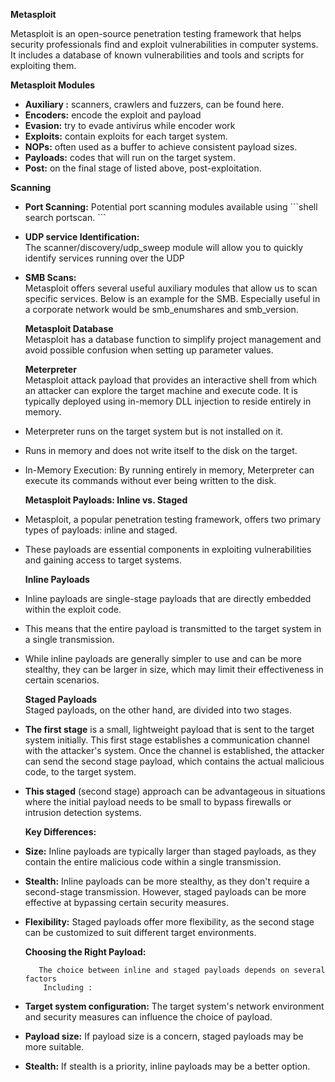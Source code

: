 **Metasploit**

Metasploit is an open-source penetration testing framework that helps security professionals find and exploit vulnerabilities in computer systems. It includes a database of known vulnerabilities and tools and scripts for exploiting them.

**Metasploit Modules** 

- **Auxiliary :** scanners, crawlers and fuzzers, can be found here.  
- **Encoders:** encode the exploit and payload  
- **Evasion:** try to evade antivirus while encoder work  
- **Exploits:** contain exploits for each target system.  
- **NOPs:** often used as a buffer to achieve consistent payload sizes.  
- **Payloads:** codes that will run on the target system.  
- **Post:** on the final stage of  listed above, post-exploitation.

**Scanning**

- **Port Scanning:**                                                                 Potential port scanning modules available using                                                        \`\`\`shell                                                                                                              search portscan.                                                                                                      \`\`\`  
- **UDP service Identification:**   
  The scanner/discovery/udp\_sweep module will allow you to quickly identify services running over the UDP  
- **SMB Scans:**   
  Metasploit offers several useful auxiliary modules that allow us to scan specific services. Below is an example for the SMB. Especially useful in a corporate network would be smb\_enumshares and smb\_version.  
    
    
  **Metasploit Database**  
  Metasploit has a database function to simplify project management and avoid possible confusion when setting up parameter values.   
    
  **Meterpreter**  
  Metasploit attack payload that provides an interactive shell from which an attacker can explore the target machine and execute code. It is typically deployed using in-memory DLL injection to reside entirely in memory.  
    
- Meterpreter runs on the target system but is not installed on it.   
- Runs in memory and does not write itself to the disk on the target.  
- In-Memory Execution: By running entirely in memory, Meterpreter can execute its commands without ever being written to the disk.

  **Metasploit Payloads: Inline vs. Staged**

- Metasploit, a popular penetration testing framework, offers two primary types of payloads: inline and staged.   
- These payloads are essential components in exploiting vulnerabilities and gaining access to target systems.  
    
  **Inline Payloads**  
- Inline payloads are single-stage payloads that are directly embedded within the exploit code.   
- This means that the entire payload is transmitted to the target system in a single transmission.   
- While inline payloads are generally simpler to use and can be more stealthy, they can be larger in size, which may limit their effectiveness in certain scenarios.  
    
  **Staged Payloads**  
  Staged payloads, on the other hand, are divided into two stages.   
- **The first stage** is a small, lightweight payload that is sent to the target system initially. This first stage establishes a communication channel with the attacker's system. Once the channel is established, the attacker can send the second stage payload, which contains the actual malicious code, to the target system. 


- **This staged** (second stage) approach can be advantageous in situations where the initial payload needs to be small to bypass firewalls or intrusion detection systems.  
    
    
    
    
    
    
    
    
    
    
    
    
    
  **Key Differences:**  
- **Size:** Inline payloads are typically larger than staged payloads, as they contain the entire malicious code within a single transmission.  
- **Stealth:** Inline payloads can be more stealthy, as they don't require a second-stage transmission. However, staged payloads can be more effective at bypassing certain security measures.  
- **Flexibility:** Staged payloads offer more flexibility, as the second stage can be customized to suit different target environments.  
    
  **Choosing the Right Payload:**

         The choice between inline and staged payloads depends on several factors   
          Including : 

- **Target system configuration:** The target system's network environment and security measures can influence the choice of payload.  
- **Payload size:** If payload size is a concern, staged payloads may be more suitable.  
- **Stealth:** If stealth is a priority, inline payloads may be a better option.


